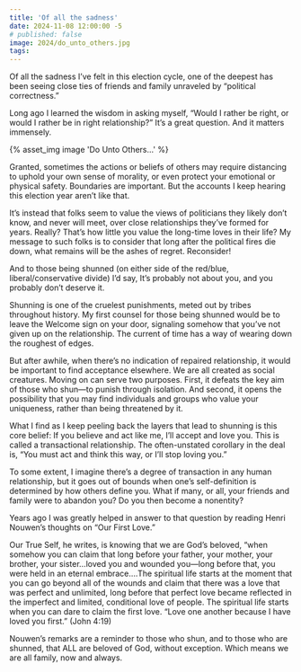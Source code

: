 ```yaml
---
title: 'Of all the sadness'
date: 2024-11-08 12:00:00 -5
# published: false
image: 2024/do_unto_others.jpg
tags:
---
```

Of all the sadness I’ve felt in this election cycle, one of the deepest has
been seeing close ties of friends and family unraveled by “political
correctness.”

Long ago I learned the wisdom in asking myself, “Would I rather be right, or
would I rather be in right relationship?” It’s a great question. And it matters
immensely.

<!-- excerpt -->
{% asset_img image 'Do Unto Others...' %}

Granted, sometimes the actions or beliefs of others may require distancing to
uphold your own sense of morality, or even protect your emotional or physical
safety. Boundaries are important. But the accounts I keep hearing this election
year aren’t like that.  

It’s instead that folks seem to value the views of politicians they likely
don’t know, and never will meet, over close relationships they’ve formed for
years. Really? That’s how little you value the long-time loves in their life?
My message to such folks is to consider that long after the political fires die
down, what remains will be the ashes of regret. Reconsider! 

And to those being shunned (on either side of the red/blue,
liberal/conservative divide) I’d say, It’s probably not about you, and you
probably don’t deserve it.

Shunning is one of the cruelest punishments, meted out by tribes throughout
history. My first counsel for those being shunned would be to leave the Welcome
sign on your door, signaling somehow that you’ve not given up on the
relationship. The current of time has a way of wearing down the roughest of
edges. 

But after awhile, when there’s no indication of repaired relationship, it would
be important to find acceptance elsewhere. We are all created as social
creatures. Moving on can serve two purposes. First, it defeats the key aim of
those who shun—to punish through isolation. And second, it opens the
possibility that you may find individuals and groups who value your uniqueness,
rather than being threatened by it. 

What I find as I keep peeling back the layers that lead to shunning is this
core belief: If you believe and act like me, I’ll accept and love you. This is
called a transactional relationship. The often-unstated corollary in the deal
is, “You must act and think this way, or I’ll stop loving you.” 

To some extent, I imagine there’s a degree of transaction in any human
relationship, but it goes out of bounds when one’s self-definition is
determined by how others define you. What if many, or all, your friends and
family were to abandon you? Do you then become a nonentity? 

Years ago I was greatly helped in answer to that question by reading Henri
Nouwen’s thoughts on “Our First Love.” 

Our True Self, he writes, is knowing that we are God’s beloved, “when somehow
you can claim that long before your father, your mother, your brother, your
sister…loved you and wounded you—long before that, you were held in an eternal
embrace.…The spiritual life starts at the moment that you can go beyond all of
the wounds and claim that there was a love that was perfect and unlimited, long
before that perfect love became reflected in the imperfect and limited,
conditional love of people. The spiritual life starts when you can dare to
claim the first love. “Love one another because I have loved you first.”  (John
4:19)

Nouwen’s remarks are a reminder to those who shun, and to those who are
shunned, that ALL are beloved of God, without exception. Which means we are all
family, now and always.

